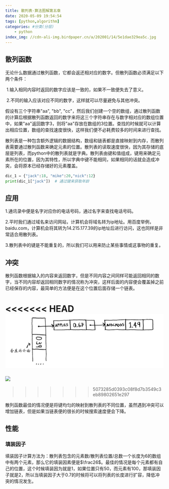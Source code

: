 ```yaml
---
title: 散列表-算法图解第五章
date: 2020-05-09 19:54:54
tags: [python,algorithm]
categories: #分类(分层)
    - python
index_img: //cdn-ali-img.birdpaper.cn/a/202001/14/5e1dae329ea5c.jpg
---
```


## 散列函数

无论什么数据通过散列函数，它都会返还相对应的数字。但散列函数必须满足以下两个条件：

​	1.输入相同内容时返回的数字应该是一致的，如果不一致便失去了意义。

​	2.不同的输入应该对应不同的数字，这样就可以尽量避免与其他冲突。

假设有三个字符串"aa", "bb", "cc"，然后我们创建一个空的数组，通过散列函数的计算后根据散列函数返回的数字来将这三个字符串存在与数字相对应的数组位置中，如果"aa"返回数字3，则将"aa"存放在数组的3位置。查找的时候就可以计算出相应位置，数组的查找速度很快，这样我们便不必耗费较多的时间来进行查找。

散列表是一种包含额外逻辑的数据结构，数组和链表都是直接映射到内存，而散列表需要通过散列函数来确定元素的位置。散列表的读取速度很快，因为其存储的底层是列表，而python中的散列表就是字典。散列表由键和值组成，键用来确定元素所在的位置，因为其特性，所以字典中键不能相同，如果相同的话就会造成冲突，会将原本已经存储好的元素覆盖。

```python
dic_1 = {"jack":18, "mike":20,"nick":12}
print(dic_1["jack"])  # 通过键来获取年龄
```



## 应用

1.通讯录中便是名字对应你的电话号码，通过名字来查找电话号码。

2.平时我们通过域名来访问网站，计算机会将域名转为ip地址。用百度举例，baidu.com，计算机会将其转为14.215.177.39的ip地址后进行访问，这也同样是非常适合用散列表。

3.散列表中的键是不能重复的，所以我们可以用来防止某些事情或这事物的重复。



## 冲突

散列函数根据输入的内容来返回数字，但是不同内容之间同样可能返回相同的数字，当不同内容却返回相同数字的情况称为冲突，这样后面的内容便会覆盖掉之前已经保存的内容，最简单的方法便是在这个位置后面存储一个链表。

<<<<<<< HEAD
![](/img/散列表-算法图解第五章/2020-05-09-17-43-06.png)
=======
![](2020-05-09-17-43-06.png)
>>>>>>> 5073285d0393c08f8d7b3549c3eb89802651e297



散列函数最佳的情况便是将键均匀的映射到散列表的不同位置，虽然遇到冲突可以增加链表，但是如果当链表便的很长的时候搜索速度便会下降。

## 性能

### 填装因子

填装因子计算方法为：散列表包含的元素数/散列表位置/总数一个长度为6的数组中有两个元素，那么它的填装因素便是$\frac26$。最佳的情况是每个元素都有自己的位置，这个时候填装因为就是1，如果位置只有50，而元素有100，那填装因子就是2，所以当填装因子大于0.7的时候将可以将列表的长度进行扩容，降低冲突的情况发生。



